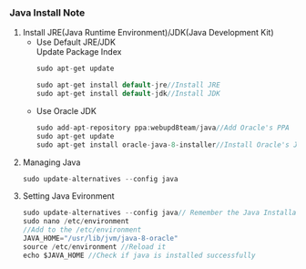 ### Java Install Note 
1. Install JRE(Java Runtime Environment)/JDK(Java Development Kit)
	* Use Default JRE/JDK  
      Update Package Index
      ```c
      sudo apt-get update
      ```
      ```c
      sudo apt-get install default-jre//Install JRE
      sudo apt-get install default-jdk//Install JDK
      ```
	* Use Oracle JDK
      ```c
      sudo add-apt-repository ppa:webupd8team/java//Add Oracle's PPA
      sudo apt-get update
      sudo apt-get install oracle-java-8-installer//Install Oracle's JDK
      ```
2. Managing Java
	```c
    sudo update-alternatives --config java
    ```
3. Setting Java Evironment
	```c
    sudo update-alternatives --config java// Remember the Java Installation Location
    sudo nano /etc/environment
    //Add to the /etc/environment
    JAVA_HOME="/usr/lib/jvm/java-8-oracle"
    source /etc/environment //Reload it
    echo $JAVA_HOME //Check if java is installed successfully
    ```
    
